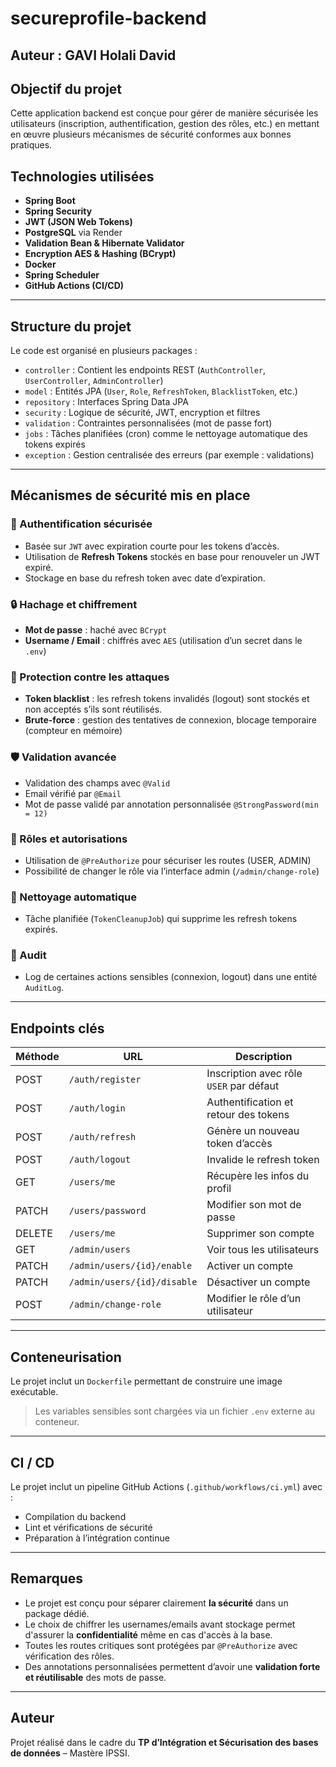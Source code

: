 ﻿# secureprofile-backend

## Auteur : GAVI Holali David

## Objectif du projet

Cette application backend est conçue pour gérer de manière sécurisée les utilisateurs (inscription, authentification, gestion des rôles, etc.) en mettant en œuvre plusieurs mécanismes de sécurité conformes aux bonnes pratiques.

## Technologies utilisées

- **Spring Boot**
- **Spring Security**
- **JWT (JSON Web Tokens)**
- **PostgreSQL** via Render
- **Validation Bean & Hibernate Validator**
- **Encryption AES & Hashing (BCrypt)**
- **Docker**
- **Spring Scheduler**
- **GitHub Actions (CI/CD)**

---

## Structure du projet

Le code est organisé en plusieurs packages :

- `controller` : Contient les endpoints REST (`AuthController`, `UserController`, `AdminController`)
- `model` : Entités JPA (`User`, `Role`, `RefreshToken`, `BlacklistToken`, etc.)
- `repository` : Interfaces Spring Data JPA
- `security` : Logique de sécurité, JWT, encryption et filtres
- `validation` : Contraintes personnalisées (mot de passe fort)
- `jobs` : Tâches planifiées (cron) comme le nettoyage automatique des tokens expirés
- `exception` : Gestion centralisée des erreurs (par exemple : validations)

---

## Mécanismes de sécurité mis en place

### 🔐 Authentification sécurisée

- Basée sur `JWT` avec expiration courte pour les tokens d’accès.
- Utilisation de **Refresh Tokens** stockés en base pour renouveler un JWT expiré.
- Stockage en base du refresh token avec date d’expiration.

### 🔒 Hachage et chiffrement

- **Mot de passe** : haché avec `BCrypt`
- **Username / Email** : chiffrés avec `AES` (utilisation d’un secret dans le `.env`)

### 🚫 Protection contre les attaques

- **Token blacklist** : les refresh tokens invalidés (logout) sont stockés et non acceptés s’ils sont réutilisés.
- **Brute-force** : gestion des tentatives de connexion, blocage temporaire (compteur en mémoire)

### 🛡️ Validation avancée

- Validation des champs avec `@Valid`
- Email vérifié par `@Email`
- Mot de passe validé par annotation personnalisée `@StrongPassword(min = 12)`

### 👮 Rôles et autorisations

- Utilisation de `@PreAuthorize` pour sécuriser les routes (USER, ADMIN)
- Possibilité de changer le rôle via l’interface admin (`/admin/change-role`)

### 🧹 Nettoyage automatique

- Tâche planifiée (`TokenCleanupJob`) qui supprime les refresh tokens expirés.

### 📜 Audit

- Log de certaines actions sensibles (connexion, logout) dans une entité `AuditLog`.

---

## Endpoints clés

| Méthode | URL                         | Description                              |
|--------|-----------------------------|------------------------------------------|
| POST   | `/auth/register`            | Inscription avec rôle `USER` par défaut  |
| POST   | `/auth/login`               | Authentification et retour des tokens    |
| POST   | `/auth/refresh`             | Génère un nouveau token d’accès          |
| POST   | `/auth/logout`              | Invalide le refresh token                |
| GET    | `/users/me`                 | Récupère les infos du profil             |
| PATCH  | `/users/password`           | Modifier son mot de passe                |
| DELETE | `/users/me`                 | Supprimer son compte                     |
| GET    | `/admin/users`              | Voir tous les utilisateurs               |
| PATCH  | `/admin/users/{id}/enable`  | Activer un compte                        |
| PATCH  | `/admin/users/{id}/disable` | Désactiver un compte                     |
| POST   | `/admin/change-role`        | Modifier le rôle d’un utilisateur        |

---

## Conteneurisation

Le projet inclut un `Dockerfile` permettant de construire une image exécutable.
> Les variables sensibles sont chargées via un fichier `.env` externe au conteneur.

---

## CI / CD

Le projet inclut un pipeline GitHub Actions (`.github/workflows/ci.yml`) avec :

- Compilation du backend
- Lint et vérifications de sécurité
- Préparation à l’intégration continue

---

## Remarques

- Le projet est conçu pour séparer clairement **la sécurité** dans un package dédié.
- Le choix de chiffrer les usernames/emails avant stockage permet d'assurer la **confidentialité** même en cas d'accès à la base.
- Toutes les routes critiques sont protégées par `@PreAuthorize` avec vérification des rôles.
- Des annotations personnalisées permettent d’avoir une **validation forte et réutilisable** des mots de passe.

---

## Auteur

Projet réalisé dans le cadre du **TP d’Intégration et Sécurisation des bases de données** – Mastère IPSSI.

